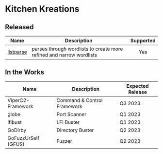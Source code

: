 # Kitchen Kreations
## Released
| Name | Description | Supported |
| --- | --- | :---: | 
| [listparse](https://github.com/Kitchen-Kreations/listparse) | parses through wordlists to create more refined and narrow wordlists | Yes |

## In the Works
| Name | Description | Expected Release |
| --- | --- | --- |
| ViperC2-Framework | Command & Control Framework | Q3 2023 |
| globe | Port Scanner | Q1 2023 |
| lfibust | LFI Buster | Q1 2023 |
| GoDirby | Directory Buster | Q2 2023 |
| GoFuzzUrSelf (GFUS) | Fuzzer | Q2 2023 |
